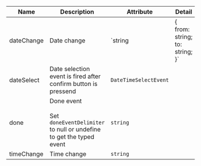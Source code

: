 | Name       | Description                   | Attribute        | Detail |
|------------|-------------------------------|------------------|--------|
|dateChange| Date change | `string | { from: string; to: string; }`
|dateSelect| Date selection event is fired after confirm button is pressend | `DateTimeSelectEvent`
|done| Done event<br /><br />Set `doneEventDelimiter` to null or undefine to get the typed event | `string`
|timeChange| Time change | `string`
